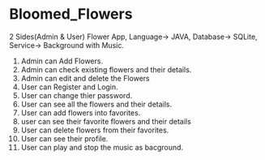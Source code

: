 # Bloomed_Flowers
2 Sides(Admin &amp; User) Flower App, Language-> JAVA, Database-> SQLite, Service-> Background with Music.
1) Admin can Add Flowers.
2) Admin can check existing flowers and their details.
3) Admin can edit and delete the Flowers
1) User can Register and Login.
2) User can change thier password.
3) User can see all the flowers and their details.
4) User can add flowers into favorites.
5) user can see their favorite flowers and their details
6) User can delete flowers from their favorites.
7) User can see their profile.
8) User can play and stop the music as bacground.
